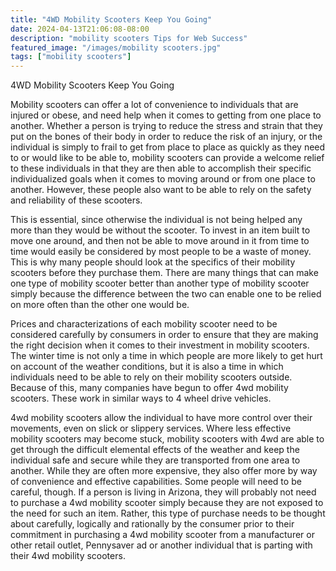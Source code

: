 ```yaml
---
title: "4WD Mobility Scooters Keep You Going"
date: 2024-04-13T21:06:08-08:00
description: "mobility scooters Tips for Web Success"
featured_image: "/images/mobility scooters.jpg"
tags: ["mobility scooters"]
---
```


4WD Mobility Scooters Keep You Going
 
Mobility scooters can offer a lot of convenience to individuals that are injured or obese, and need help when it comes to getting from one place to another.  Whether a person is trying to reduce the stress and strain that they put on the bones of their body in order to reduce the risk of an injury, or the individual is simply to frail to get from place to place as quickly as they need to or would like to be able to, mobility scooters can provide a welcome relief to these individuals in that they are then able to accomplish their specific individualized goals when it comes to moving around or from one place to another.  However, these people also want to be able to rely on the safety and reliability of these scooters.

This is essential, since otherwise the individual is not being helped any more than they would be without the scooter.  To invest in an item built to move one around, and then not be able to move around in it from time to time would easily be considered by most people to be a waste of money.  This is why many people should look at the specifics of their mobility scooters before they purchase them.  There are many things that can make one type of mobility scooter better than another type of mobility scooter simply because the difference between the two can enable one to be relied on more often than the other one would be.

Prices and characterizations of each mobility scooter need to be considered carefully by consumers in order to ensure that they are making the right decision when it comes to their investment in mobility scooters.  The winter time is not only a time in which people are more likely to get hurt on account of the weather conditions, but it is also a time in which individuals need to be able to rely on their mobility scooters outside.  Because of this, many companies have begun to offer 4wd mobility scooters.  These work in similar ways to 4 wheel drive vehicles. 
 
4wd mobility scooters allow the individual to have more control over their movements, even on slick or slippery services.  Where less effective mobility scooters may become stuck, mobility scooters with 4wd are able to get through the difficult elemental effects of the weather and keep the individual safe and secure while they are transported from one area to another.  While they are often more expensive, they also offer more by way of convenience and effective capabilities.  Some people will need to be careful, though.  If a person is living in Arizona, they will probably not need to purchase a 4wd mobility scooter simply because they are not exposed to the need for such an item.  Rather, this type of purchase needs to be thought about carefully, logically and rationally by the consumer prior to their commitment in purchasing a 4wd mobility scooter from a manufacturer or other retail outlet, Pennysaver ad or another individual that is parting with their 4wd mobility scooters.


